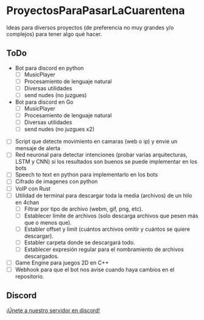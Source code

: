 # ProyectosParaPasarLaCuarentena

Ideas para diversos proyectos (de preferencia no muy grandes y/o complejos) para  tener algo qué hacer.
## ToDo

- Bot para discord en python
  - [ ] MusicPlayer
  - [ ] Procesamiento de lenguaje natural
  - [ ] Diversas utilidades
  - [ ] send nudes (no juzgues)
- Bot para discord en Go
  - [ ] MusicPlayer
  - [ ] Procesamiento de lenguaje natural
  - [ ] Diversas utilidades
  - [ ] send nudes (no juzgues x2)
- [ ] Script que detecte movimiento en camaras (web o ip) y envie un mensaje de alerta
- [ ] Red neuronal para detectar intenciones (probar varias arquitecturas, LSTM y CNN) si los resultados son buenos se puede implementar en los bots
- [ ] Speech to text en python para implementarlo en los bots
- [ ] Cifrado de imagenes con python
- [ ] VoIP con Rust
- [ ] Utilidad de terminal para descargar toda la media (archivos) de un hilo en 4chan
    - [ ] Filtrar por tipo de archivo (webm, gif, png, etc).
    - [ ] Establecer límite de archivos (solo descarga archivos que pesen más que o menos que).
    - [ ] Establer offset y limit (cuántos archivos omitir y cuántos se quiere descargar).
    - [ ] Establer carpeta donde se descargará todo.
    - [ ] Establecer expresión regular para el nombramiento de archivos descargados.
- [ ] Game Engine para juegos 2D en C++
- [ ] Webhook para que el bot nos avise cuando haya cambios en el repositorio.

## Discord

[¡Únete a nuestro servidor en discord!](https://discord.gg/96aCQtv)
